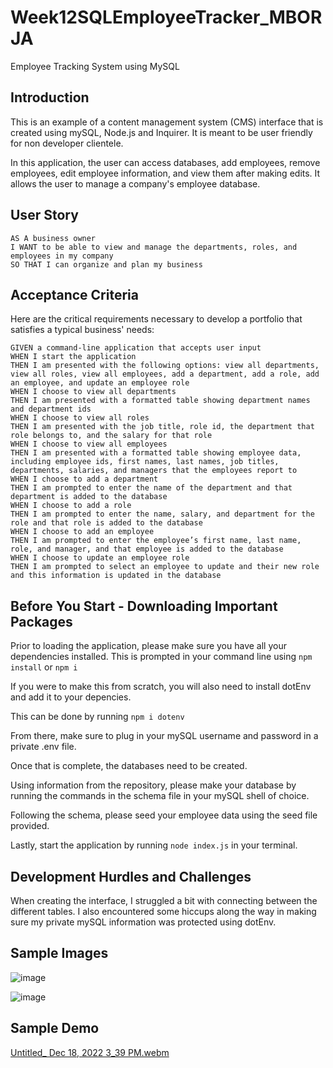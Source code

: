 # Week12SQLEmployeeTracker_MBORJA

Employee Tracking System using MySQL 

## Introduction
This is an example of a content management system (CMS) interface that is created using mySQL, Node.js and Inquirer. It is meant to be user friendly
for non developer clientele. 

In this application, the user can access databases, add employees, remove employees, edit employee information, and view them after making edits. 
It allows the user to manage a company's employee database. 


## User Story

```
AS A business owner
I WANT to be able to view and manage the departments, roles, and employees in my company
SO THAT I can organize and plan my business
```


## Acceptance Criteria

Here are the critical requirements necessary to develop a portfolio that satisfies a typical business' needs:

```
GIVEN a command-line application that accepts user input
WHEN I start the application
THEN I am presented with the following options: view all departments, view all roles, view all employees, add a department, add a role, add an employee, and update an employee role
WHEN I choose to view all departments
THEN I am presented with a formatted table showing department names and department ids
WHEN I choose to view all roles
THEN I am presented with the job title, role id, the department that role belongs to, and the salary for that role
WHEN I choose to view all employees
THEN I am presented with a formatted table showing employee data, including employee ids, first names, last names, job titles, departments, salaries, and managers that the employees report to
WHEN I choose to add a department
THEN I am prompted to enter the name of the department and that department is added to the database
WHEN I choose to add a role
THEN I am prompted to enter the name, salary, and department for the role and that role is added to the database
WHEN I choose to add an employee
THEN I am prompted to enter the employee’s first name, last name, role, and manager, and that employee is added to the database
WHEN I choose to update an employee role
THEN I am prompted to select an employee to update and their new role and this information is updated in the database
```

## Before You Start - Downloading Important Packages

Prior to loading the application, please make sure you have all your dependencies installed. This is prompted in your command line using `npm install` or `npm i`


If you were to make this from scratch, you will also need to install dotEnv and add it to your depencies. 

This can be done by running `npm i dotenv`

From there, make sure to plug in your mySQL username and password in a private .env file. 

Once that is complete, the databases need to be created. 

Using information from the repository, please make your database by running the commands in the schema file in your mySQL shell of choice. 

Following the schema, please seed your employee data using the seed file provided. 

Lastly, start the application by running `node index.js` in your terminal. 

## Development Hurdles and Challenges

When creating the interface, I struggled a bit with connecting between the different tables. I also encountered some hiccups along the way in making sure my private mySQL
information was protected using dotEnv. 

## Sample Images

![image](https://user-images.githubusercontent.com/108310424/208326285-7ba18cc9-d7e9-4200-b89c-5fb1e61979fe.png)

![image](https://user-images.githubusercontent.com/108310424/208326295-3158adfd-70ce-49f7-8519-a2a7add71944.png)


## Sample Demo

[Untitled_ Dec 18, 2022 3_39 PM.webm](https://user-images.githubusercontent.com/108310424/208325906-a663fe0d-1aa1-46d0-b4c1-60a4dfc94ba8.webm)
